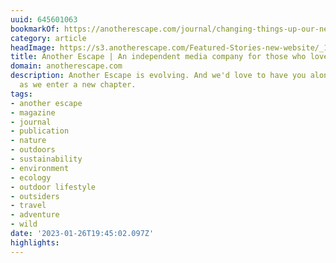 ```yaml
---
uuid: 645601063
bookmarkOf: https://anotherescape.com/journal/changing-things-up-our-new-chapter
category: article
headImage: https://s3.anotherescape.com/Featured-Stories-new-website/_1200x630_crop_center-center_82_none/CI1A4950-Edit.jpg?mtime=20201119155505&focal=none&tmtime=20230712062131
title: Another Escape | An independent media company for those who love the…
domain: anotherescape.com
description: Another Escape is evolving. And we'd love to have you along for the journey
  as we enter a new chapter.
tags:
- another escape
- magazine
- journal
- publication
- nature
- outdoors
- sustainability
- environment
- ecology
- outdoor lifestyle
- outsiders
- travel
- adventure
- wild
date: '2023-01-26T19:45:02.097Z'
highlights: 
---
```




